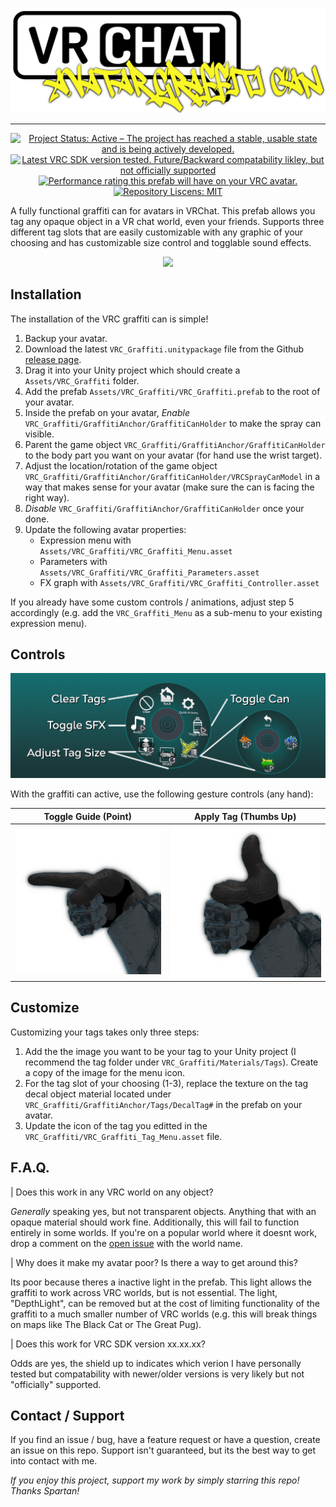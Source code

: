 <div align="center">

![](./docs/banner.png)

</div>

---

<div align="center">

[![Project Status: Active – The project has reached a stable, usable state and is being actively developed.](https://www.repostatus.org/badges/latest/active.svg)](https://www.repostatus.org/#active)
[![Latest VRC SDK version tested. Future/Backward compatability likley, but not officially supported](https://img.shields.io/badge/VRChat%20SDK-3.1.13-blue)](https://docs.vrchat.com/docs/choosing-your-sdk)
[![Performance rating this prefab will have on your VRC avatar.](https://img.shields.io/badge/Avatar%20Performance-Poor-orange)](https://docs.vrchat.com/docs/avatar-performance-ranking-system)
[![Repository Liscens: MIT](https://img.shields.io/github/license/AbsoluteStratos/VRC_Graffiti)](https://github.com/AbsoluteStratos/VRC_Graffiti/blob/main/LICENSE)

</div>

A fully functional graffiti can for avatars in VRChat. 
This prefab allows you tag any opaque object in a VR chat world, even your friends.
Supports three different tag slots that are easily customizable with any graphic of your choosing and has customizable size control and togglable sound effects.

<div align="center">

![](./docs/GraffitiDemo.gif)

</div>

## Installation
The installation of the VRC graffiti can is simple!

1. Backup your avatar.
2. Download the latest `VRC_Graffiti.unitypackage` file from the Github [release page](https://github.com/AbsoluteStratos/VRC_Graffiti/releases).
3. Drag it into your Unity project which should create a `Assets/VRC_Graffiti` folder.
4. Add the prefab `Assets/VRC_Graffiti/VRC_Graffiti.prefab` to the root of your avatar.
5. Inside the prefab on your avatar, *Enable* `VRC_Graffiti/GraffitiAnchor/GraffitiCanHolder` to make the spray can visible.
6. Parent the game object `VRC_Graffiti/GraffitiAnchor/GraffitiCanHolder` to the body part you want on your avatar (for hand use the wrist target).
7. Adjust the location/rotation of the game object `VRC_Graffiti/GraffitiAnchor/GraffitiCanHolder/VRCSprayCanModel` in a way that makes sense for your avatar (make sure the can is facing the right way).
8. *Disable* `VRC_Graffiti/GraffitiAnchor/GraffitiCanHolder` once your done.
9. Update the following avatar properties:
    * Expression menu with `Assets/VRC_Graffiti/VRC_Graffiti_Menu.asset`
    * Parameters with `Assets/VRC_Graffiti/VRC_Graffiti_Parameters.asset`
    * FX graph with `Assets/VRC_Graffiti/VRC_Graffiti_Controller.asset`

If you already have some custom controls / animations, adjust step 5 accordingly (e.g. add the `VRC_Graffiti_Menu` as a sub-menu to your existing expression menu).

## Controls
<div align="center">

![](./docs/controls_banner.png)

</div>

With the graffiti can active, use the following gesture controls (any hand):

<div align="center">

| Toggle Guide (Point)     | Apply Tag (Thumbs Up) |
| ----------- | ----------- |
| ![](./docs/gesture1.png)      | ![](./docs/gesture2.png)       |

</div>

## Customize

Customizing your tags takes only three steps:

1. Add the the image you want to be your tag to your Unity project (I recommend the tag folder under `VRC_Graffiti/Materials/Tags`). Create a copy of the image for the menu icon.
2. For the tag slot of your choosing (1-3), replace the texture on the tag decal object material located under `VRC_Graffiti/GraffitiAnchor/Tags/DecalTag#` in the prefab on your avatar.
3. Update the icon of the tag you editted in the `VRC_Graffiti/VRC_Graffiti_Tag_Menu.asset` file.

## F.A.Q.

| Does this work in any VRC world on any object?

*Generally* speaking yes, but not transparent objects. 
Anything that with an opaque material should work fine.
Additionally, this will fail to function entirely in some worlds.
If you're on a popular world where it doesnt work, drop a comment on the [open issue](https://github.com/AbsoluteStratos/VRC_Graffiti/issues/1) with the world name.

| Why does it make my avatar poor? Is there a way to get around this?

Its poor because theres a inactive light in the prefab. This light allows the graffiti to work across VRC worlds, but is not essential. 
The light, "DepthLight", can be removed but at the cost of limiting functionality of the graffiti to a much smaller number of VRC worlds (e.g. this will break things on maps like The Black Cat or The Great Pug).

| Does this work for VRC SDK version xx.xx.xx?

Odds are yes, the shield up to indicates which verion I have personally tested but compatability with newer/older versions is very likely but not "officially" supported.


## Contact / Support

If you find an issue / bug, have a feature request or have a question, create an issue on this repo.
Support isn't guaranteed, but its the best way to get into contact with me.

*If you enjoy this project, support my work by simply starring this repo! Thanks Spartan!*